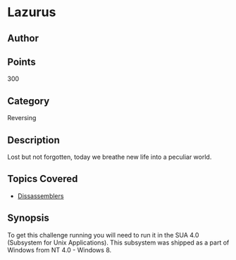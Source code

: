 # Lazurus
## Author

## Points
300
## Category
Reversing
## Description
Lost but not forgotten, today we breathe new life into a peculiar world.
## Topics Covered

- [Dissassemblers](/reverse-engineering/what-are-disassemblers/)
## Synopsis

To get this challenge running you will need to run it in the SUA 4.0 (Subsystem for Unix Applications). This subsystem was shipped as a part of Windows from NT 4.0 - Windows 8.